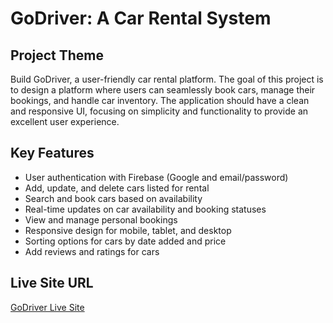 # GoDriver: A Car Rental System

## Project Theme
Build GoDriver, a user-friendly car rental platform. The goal of this project is to design a platform where users can seamlessly book cars, manage their bookings, and handle car inventory. The application should have a clean and responsive UI, focusing on simplicity and functionality to provide an excellent user experience.

## Key Features
- User authentication with Firebase (Google and email/password)
- Add, update, and delete cars listed for rental
- Search and book cars based on availability
- Real-time updates on car availability and booking statuses
- View and manage personal bookings
- Responsive design for mobile, tablet, and desktop
- Sorting options for cars by date added and price
- Add reviews and ratings for cars

## Live Site URL
[GoDriver Live Site](https://godriver.web.app/)